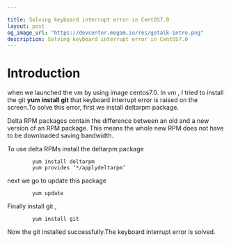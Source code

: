```yaml
---

title: Solving keyboard interrupt error in CentOS7.0
layout: post
og_image_url: "https://devcenter.megam.io/res/gotalk-intro.png"
description: Solving keyboard interrupt error in CentOS7.0
---
```


# Introduction

  when we launched the vm by using image centos7.0. In vm , I tried to install the git  **yum install git** that keyboard interrupt error is raised on the screen.To solve this error, first we install deltarpm package.

   Delta RPM packages contain the difference between an old and a new version of an RPM package. This means the whole new RPM does not have to be downloaded saving bandwidth.

To use delta RPMs install the deltarpm package

            yum install deltarpm
            yum provides ‘*/applydeltarpm’

 next we go to update this package

            yum update

 Finally install git ,

            yum install git

  Now the git installed successfully.The keyboard interrupt error is solved.
